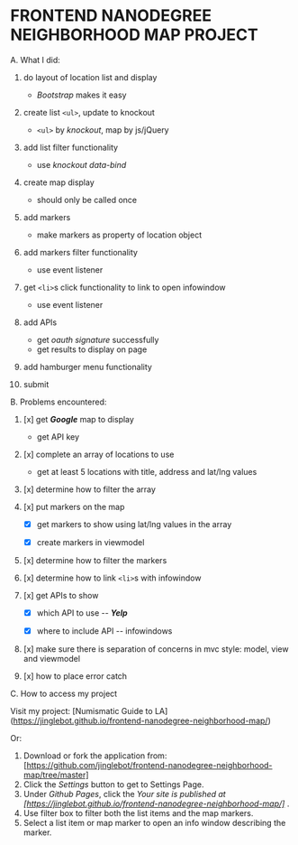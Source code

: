 # FRONTEND NANODEGREE NEIGHBORHOOD MAP PROJECT



A. What I did:

1. do layout of location list and display

	- *_Bootstrap_* makes it easy

2. create list `<ul>`, update to knockout

	- `<ul>` by _knockout_, map by js/jQuery

3. add list filter functionality
 
	- use _knockout_ _data-bind_

4. create map display
 
	- should only be called once
	
5. add markers
 
	- make markers as property of location object
	 
6. add markers filter functionality

	- use event listener

7. get `<li>`s click functionality to link to open infowindow

	- use event listener
	 
8. add APIs

	- get _oauth signature_ successfully
	- get results to display on page

9. add hamburger menu functionality

10. submit



B. Problems encountered:

1. [x] get **_Google_** map to display

	- get API key

2. [x] complete an array of locations to use

	- get at least 5 locations with title, address and lat/lng values

3. [x] determine how to filter the array

4. [x] put markers on the map

	- [x] get markers to show using lat/lng values in the array
	
	- [x] create markers in viewmodel
	 
5. [x] determine how to filter the markers

6. [x] determine how to link `<li>`s with infowindow

7. [x] get APIs to show

	- [x] which API to use -- **_Yelp_**
	
	- [x] where to include API -- infowindows

8.  [x] make sure there is separation of concerns in mvc style: model, view and viewmodel

9.  [x] how to place error catch


C. How to access my project

Visit my project: [Numismatic Guide to LA] (https://jinglebot.github.io/frontend-nanodegree-neighborhood-map/)

Or:

1. Download or fork the application from: [https://github.com/jinglebot/frontend-nanodegree-neighborhood-map/tree/master]
2. Click the *Settings* button to get to Settings Page. 
3. Under *Github Pages*, click the _Your site is published at [https://jinglebot.github.io/frontend-nanodegree-neighborhood-map/]_ .
4. Use filter box to filter both the list items and the map markers.
5. Select a list item or map marker to open an info window describing the marker.
 

